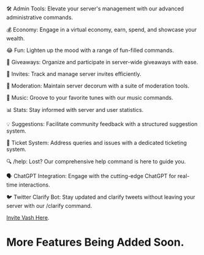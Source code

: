 🛠️ Admin Tools: Elevate your server's management with our advanced administrative commands.

💰 Economy: Engage in a virtual economy, earn, spend, and showcase your wealth.

😂 Fun: Lighten up the mood with a range of fun-filled commands.

🎉 Giveaways: Organize and participate in server-wide giveaways with ease.

💌 Invites: Track and manage server invites efficiently.

🔨 Moderation: Maintain server decorum with a suite of moderation tools.

🎵 Music: Groove to your favorite tunes with our music commands.

📊 Stats: Stay informed with server and user statistics.

💡 Suggestions: Facilitate community feedback with a structured suggestion system.

🎫 Ticket System: Address queries and issues with a dedicated ticketing system.

🔍 /help: Lost? Our comprehensive help command is here to guide you.

🗣️ ChatGPT Integration: Engage with the cutting-edge ChatGPT for real-time interactions.

🐦 Twitter Clarify Bot: Stay updated and clarify tweets without leaving your server with our /clarify command.

[Invite Vash Here](https://discord.com/api/oauth2/authorize?client_id=1013711215949774899&permissions=8&scope=bot).

# More Features Being Added Soon.



